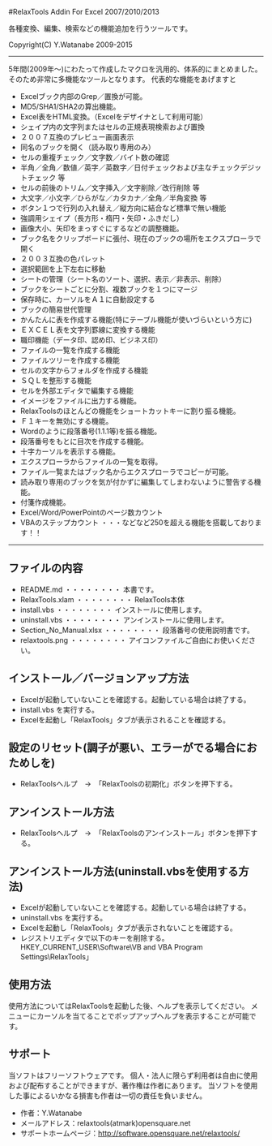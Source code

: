 #RelaxTools Addin For Excel 2007/2010/2013 

各種変換、編集、検索などの機能追加を行うツールです。

Copyright(C) Y.Watanabe 2009-2015

---

5年間(2009年～)にわたって作成したマクロを汎用的、体系的にまとめました。
そのため非常に多機能なツールとなります。
代表的な機能をあげますと

* Excelブック内部のGrep／置換が可能。
* MD5/SHA1/SHA2の算出機能。
* Excel表をHTML変換。（Excelをデザイナとして利用可能）
* シェイプ内の文字列またはセルの正規表現検索および置換
* ２００７互換のプレビュー画面表示
* 同名のブックを開く（読み取り専用のみ）
* セルの重複チェック／文字数／バイト数の確認
* 半角／全角／数値／英字／英数字／日付チェックおよび主なチェックデジットチェック  等
* セルの前後のトリム／文字挿入／文字削除／改行削除  等
* 大文字／小文字／ひらがな／カタカナ／全角／半角変換  等
* ボタン１つで行列の入れ替え／縦方向に結合など標準で無い機能
* 強調用シェイプ（長方形・楕円・矢印・ふきだし）
* 画像大小、矢印をまっすぐにするなどの調整機能。
* ブック名をクリップボードに張付、現在のブックの場所をエクスプローラで開く
* ２００３互換の色パレット
* 選択範囲を上下左右に移動
* シートの管理（シート名のソート、選択、表示／非表示、削除）
* ブックをシートごとに分割、複数ブックを１つにマージ
* 保存時に、カーソルをＡ１に自動設定する
* ブックの簡易世代管理
* かんたんに表を作成する機能(特にテーブル機能が使いづらいという方に)
* ＥＸＣＥＬ表を文字列罫線に変換する機能
* 職印機能（データ印、認め印、ビジネス印）
* ファイルの一覧を作成する機能
* ファイルツリーを作成する機能
* セルの文字からフォルダを作成する機能
* ＳＱＬを整形する機能
* セルを外部エディタで編集する機能
* イメージをファイルに出力する機能。
* RelaxToolsのほとんどの機能をショートカットキーに割り振る機能。
* Ｆ１キーを無効にする機能。
* Wordのように段落番号(1.1.1等)を振る機能。
* 段落番号をもとに目次を作成する機能。
* 十字カーソルを表示する機能。
* エクスプローラからファイルの一覧を取得。
* ファイル一覧またはブック名からエクスプローラでコピーが可能。
* 読み取り専用のブックを気が付かずに編集してしまわないように警告する機能。
* 付箋作成機能。
* Excel/Word/PowerPointのページ数カウント
* VBAのステップカウント
・・・などなど250を超える機能を搭載しております！！

---

## ファイルの内容
* README.md                      ・・・・・・・・ 本書です。
* RelaxTools.xlam                ・・・・・・・・ RelaxTools本体
* install.vbs                    ・・・・・・・・ インストールに使用します。
* uninstall.vbs                  ・・・・・・・・ アンインストールに使用します。
* Section_No_Manual.xlsx         ・・・・・・・・ 段落番号の使用説明書です。
* relaxtools.png                 ・・・・・・・・ アイコンファイルご自由にお使いください。

## インストール／バージョンアップ方法
* Excelが起動していないことを確認する。起動している場合は終了する。
* install.vbs を実行する。
* Excelを起動し「RelaxTools」タブが表示されることを確認する。

## 設定のリセット(調子が悪い、エラーがでる場合におためしを)
* RelaxToolsヘルプ　→　「RelaxToolsの初期化」ボタンを押下する。

## アンインストール方法
* RelaxToolsヘルプ　→　「RelaxToolsのアンインストール」ボタンを押下する。

## アンインストール方法(uninstall.vbsを使用する方法)
* Excelが起動していないことを確認する。起動している場合は終了する。
* uninstall.vbs を実行する。
* Excelを起動し「RelaxTools」タブが表示されないことを確認する。
* レジストリエディタで以下のキーを削除する。HKEY_CURRENT_USER\Software\VB and VBA Program Settings\RelaxTools」

## 使用方法
 使用方法についてはRelaxToolsを起動した後、ヘルプを表示してください。
 メニューにカーソルを当てることでポップアップヘルプを表示することが可能です。

## サポート
 当ソフトはフリーソフトウェアです。
 個人・法人に限らず利用者は自由に使用および配布することができますが、著作権は作者にあります。
 当ソフトを使用した事によるいかなる損害も作者は一切の責任を負いません。

* 作者：Y.Watanabe
* メールアドレス：relaxtools(atmark)opensquare.net
* サポートホームページ：http://software.opensquare.net/relaxtools/


